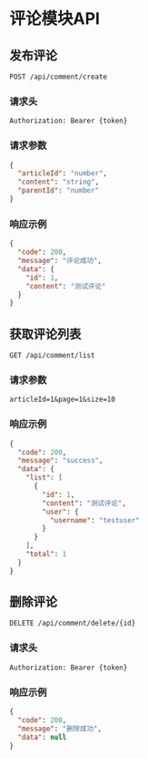 # 评论模块API

## 发布评论
`POST /api/comment/create`

### 请求头
```
Authorization: Bearer {token}
```

### 请求参数
```json
{
  "articleId": "number",
  "content": "string",
  "parentId": "number"
}
```

### 响应示例
```json
{
  "code": 200,
  "message": "评论成功",
  "data": {
    "id": 1,
    "content": "测试评论"
  }
}
```

## 获取评论列表
`GET /api/comment/list`

### 请求参数
```
articleId=1&page=1&size=10
```

### 响应示例
```json
{
  "code": 200,
  "message": "success",
  "data": {
    "list": [
      {
        "id": 1,
        "content": "测试评论",
        "user": {
          "username": "testuser"
        }
      }
    ],
    "total": 1
  }
}
```

## 删除评论
`DELETE /api/comment/delete/{id}`

### 请求头
```
Authorization: Bearer {token}
```

### 响应示例
```json
{
  "code": 200,
  "message": "删除成功",
  "data": null
}
```